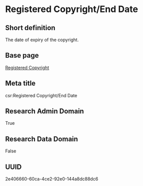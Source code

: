 # Registered Copyright/End Date
## Short definition
The date of expiry of the copyright.
## Base page
[Registered Copyright](../../Objects/Registered%20Copyright.md)
## Meta title
csr:Registered Copyright/End Date
## Research Admin Domain
True
## Research Data Domain
False
## UUID
2e406660-60ca-4ce2-92e0-144a8dc88dc6
